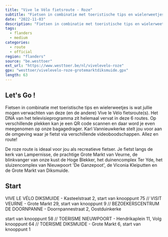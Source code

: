 ```yaml
---
title: "Vive le Vélo fietsroute - Roze"
subtitle: "Fietsen in combinatie met toeristische tips en wielerweetjes is wat jullie mogen verwachten van deze (en de andere) Vive le Vélo fietsroute(s)"
date: "2022-11-03"
description: "Fietsen in combinatie met toeristische tips en wielerweetjes is wat jullie mogen verwachten van deze (en de andere) Vive le Vélo fietsroute(s)" 
tags:
  - flanders
  - medium
categories: 
  - route
  - official
region: "flanders"
source: "be.westtoer"
ext_url: "https://www.westtoer.be/nl/vivelevelo-roze"
gpx: "westtoer/vivelevelo-roze-grotemarktdiksmuide.gpx"
length: 63
---
```


## Let's Go !

Fietsen in combinatie met toeristische tips en wielerweetjes is wat jullie mogen verwachten van deze (en de andere) Vive le Vélo fietsroute(s). Het DNA van het televisieprogramma zit helemaal vervat in deze 6 routes. Op verschillende plekken kan je een QR code scannen en daar word je even meegenomen op onze bagagedrager. Karl Vannieuwkerke stelt jou voor aan de omgeving waar je fietst via verschillende videoboodschappen. Allez en route!

De roze route is ideaal voor jou als recreatieve fietser. Je fietst langs de kerk van Lampernisse, de prachtige Grote Markt van Veurne, de blinkvanger van onze kust de Hoge Blekker, het duinencomplex Ter Yde, het sluizencomplex van Nieuwpoort 'De Ganzepoot', de Viconia Kleiputten en de Grote Markt van Diksmuide.

## Start 

VIVE LE VÉLO DIKSMUIDE - Kasteelstraat 2, start van knooppunt 75 // VISIT VEURNE - Grote Markt 29, start van knooppunt 9 // BEZOEKERSCENTRUM DE DOORNPANNE - Doornpannestraat 2, Oostduinkerke



start van knooppunt 58 // TOERISME NIEUWPOORT - Hendrikaplein 11, Volg knooppunt 64 // TOERISME DIKSMUIDE - Grote Markt 6, start van knooppunt 1 


